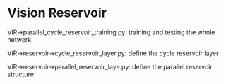 # Vision Reservoir
ViR->parallel_cycle_reservoir_training.py: training and testing the whole network

ViR->reservoir->cycle_reservoir_layer.py: define the cycle reservoir layer

ViR->reservoir->parallel_reservoir_laye.py: define the parallel reservoir structure
